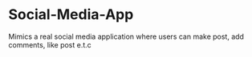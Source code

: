 # Social-Media-App
Mimics  a real social media application where users can make post, add comments, like post e.t.c
